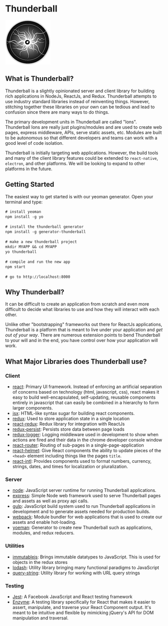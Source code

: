 # Thunderball

![](thunderball-small.png)

## What is Thunderball?

Thunderball is a slightly opinionated server and client library for building rich applications in NodeJs, ReactJs, and Redux. Thunderball attempts to use industry standard libraries instead of reinventing things. However, stitching together these libraries on your own can be tedious and lead to confusion since there are many ways to do things.

The primary development units in Thunderball are called "Ions". Thunderball Ions are really just plugins/modules and are used to create web pages, express middleware, APIs, serve static assets, etc. Modules are built to be autonomous so that different developers and teams can work with a good level of code isolation.

Thunderball is initially targeting web applications. However, the build tools and many of the client library features could be extended to `react-native`, `electron`, and other platforms. We will be looking to expand to other platforms in the future.

## Getting Started

The easiest way to get started is with our yeoman generator. Open your terminal and type:

```
# install yeoman
npm install -g yo

# install the thunderball generator
npm install -g generator-thunderball

# make a new thunderball project
mkdir MYAPP && cd MYAPP
yo thunderball

# compile and run the new app
npm start

# go to http://localhost:8000
```

## Why Thunderball?

It can be difficult to create an application from scratch and even more difficult to decide what libraries to use and how they will interact with each other.

Unlike other "bootstrapping" frameworks out there for ReactJs applications, Thunderball is a platform that is meant to live under your application and _get out of your way_. There are numerous extension points to bend Thunderball to your will and in the end, you have control over how your application will work.

## What Major Libraries does Thunderball use?

### Client

* [react](https://facebook.github.io/react/): Primary UI framework. Instead of enforcing an artificial separation of concerns based on technology \(html, javascript, css\), react makes it easy to build well-encapsulated, self-updating, reusable components entirely in javascript that can easily be combined in a hierarchy to form larger components.
* [jsx](https://facebook.github.io/jsx/): HTML-like syntax sugar for building react components.
* [redux](http://redux.js.org/): Used to store application state in a single location
* [react-redux](https://github.com/reactjs/react-redux): Redux library for integration with ReactJs
* [redux-persist](https://github.com/rt2zz/redux-persist): Persists store data between page loads
* [redux-logger](https://github.com/evgenyrodionov/redux-logger): Logging middleware used in development to show when actions are fired and their data in the chrome developer console window
* [react-router](https://github.com/reactjs/react-router): Routing of sub-pages in a single-page-application
* [react-helmet](https://github.com/nfl/react-helmet): Give React components the ability to update pieces of the `<head>` element including things like the pages `title`.
* [react-intl](https://github.com/yahoo/react-intl): Provides components used to format numbers, currency, strings, dates, and times for localization or pluralization.

### Server

* [node](https://nodejs.org/en/): JavaScript server runtime for running Thunderball applications.
* [express](https://expressjs.com/): Simple Node web framework used to serve Thunderball pages and assets as well as proxy api calls.
* [gulp](http://gulpjs.com/): JavaScript build system used to run Thunderball applications in development and to generate assets needed for production builds.
* [webpack](https://webpack.github.io/): Module bundler for web applications that is used to create our assets and enable hot-loading.
* [yoeman](http://yeoman.io/): Generator to create new Thunderball such as applications, modules, and redux reducers.

### Utilities

* [immutablejs](https://facebook.github.io/immutable-js/): Brings immutable datatypes to JavaScript. This is used for objects in the redux stores
* [lodash](https://lodash.com/docs): Utility library bringing many functional paradigms to JavaScript
* [query-string](https://github.com/sindresorhus/query-string): Utility library for working with URL query strings

### Testing

* [Jest](https://facebook.github.io/jest/): A Facebook JavaScript and React testing framework
* [Enzyme](https://github.com/airbnb/enzyme): A testing library specifically for React that makes it easier to assert, manipulate, and traverse your React Component output. It's meant to be intuitive and flexible by mimicking jQuery's API for DOM manipulation and traversal.



